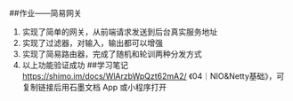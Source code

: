 ##作业——简易网关
1. 实现了简单的网关，从前端请求发送到后台真实服务地址
2. 实现了过滤器，对输入，输出都可以增强
3. 实现了简易路由器，完成了随机和轮训两种分发方式
4. 以上功能验证成功
##学习笔记
https://shimo.im/docs/WlArzbWpQzt62mA2/ 《04｜NIO&Netty基础》，可复制链接后用石墨文档 App 或小程序打开
